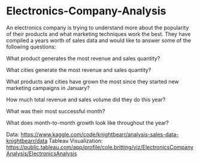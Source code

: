 # Electronics-Company-Analysis
An electronics company is trying to understand more about the popularity of their products and what marketing techniques work the best. They have compiled a years worth of sales data and would like to answer some of the following questions:

What product generates the most revenue and sales quantity?

What cities generate the most revenue and sales quantity?

What products and cities have grown the most since they started new marketing campaigns in January?

How much total revenue and sales volume did they do this year?

What was their most successful month?

What does month-to-month growth look like throughout the year?

Data: https://www.kaggle.com/code/knightbearr/analysis-sales-data-knightbearr/data
Tableau Visualization: https://public.tableau.com/app/profile/cole.britting/viz/ElectronicsCompanyAnalysis/ElectronicsAnalysis
